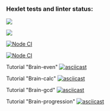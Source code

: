 ### Hexlet tests and linter status:
<a href="https://codeclimate.com/github/codeclimate/codeclimate/maintainability"><img src="https://api.codeclimate.com/v1/badges/a99a88d28ad37a79dbf6/maintainability" /></a>

<a href="https://codeclimate.com/github/codeclimate/codeclimate/test_coverage"><img src="https://api.codeclimate.com/v1/badges/a99a88d28ad37a79dbf6/test_coverage" /></a>

[![Node CI](https://github.com/Svet-Svet/frontend-project-lvl1/workflows/hexlet-check/badge.svg)](https://github.com/Svet-Svet/frontend-project-lvl1/actions)

[![Node CI](https://github.com/Svet-Svet/frontend-project-lvl1/workflows/Node%20CI/badge.svg)](https://github.com/Svet-Svet/frontend-project-lvl1/actions)

Tutorial "Brain-even" [![asciicast](https://asciinema.org/a/N9w5VwLfErtfiiLDBlHMJ0xB7.svg)](https://asciinema.org/a/N9w5VwLfErtfiiLDBlHMJ0xB7)

Tutorial "Brain-calc" [![asciicast](https://asciinema.org/a/mtHFzxMschBLia2DQXOtIohI6.svg)](https://asciinema.org/a/mtHFzxMschBLia2DQXOtIohI6)

Tutorial "Brain-gcd" [![asciicast](https://asciinema.org/a/YqfLG2zlisGFPm3ba1D8nzHrS.svg)](https://asciinema.org/a/YqfLG2zlisGFPm3ba1D8nzHrS)

Tutorial "Brain-progression" [![asciicast](https://asciinema.org/a/hkNYxaclWW2ZykD9QkyDqEgjR.svg)](https://asciinema.org/a/hkNYxaclWW2ZykD9QkyDqEgjR)